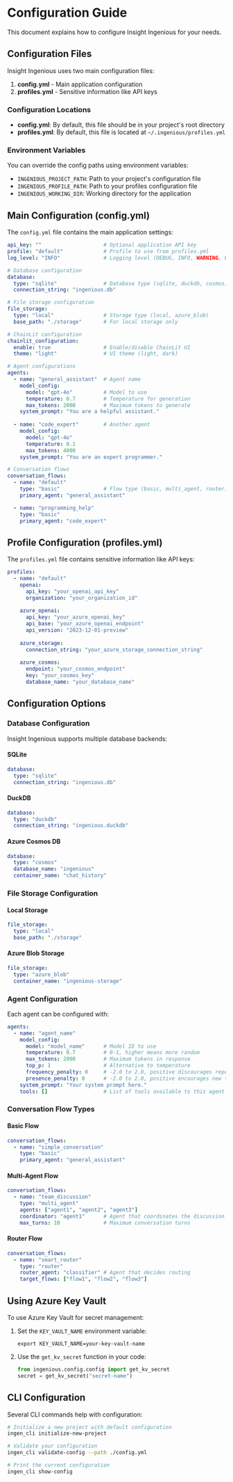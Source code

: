 # Configuration Guide

This document explains how to configure Insight Ingenious for your needs.

## Configuration Files

Insight Ingenious uses two main configuration files:

1. **config.yml** - Main application configuration
2. **profiles.yml** - Sensitive information like API keys

### Configuration Locations

- **config.yml**: By default, this file should be in your project's root directory
- **profiles.yml**: By default, this file is located at `~/.ingenious/profiles.yml`

### Environment Variables

You can override the config paths using environment variables:

- `INGENIOUS_PROJECT_PATH`: Path to your project's configuration file
- `INGENIOUS_PROFILE_PATH`: Path to your profiles configuration file
- `INGENIOUS_WORKING_DIR`: Working directory for the application

## Main Configuration (config.yml)

The `config.yml` file contains the main application settings:

```yaml
api_key: ""                    # Optional application API key
profile: "default"             # Profile to use from profiles.yml
log_level: "INFO"              # Logging level (DEBUG, INFO, WARNING, ERROR)

# Database configuration
database:
  type: "sqlite"               # Database type (sqlite, duckdb, cosmos)
  connection_string: "ingenious.db"

# File storage configuration
file_storage:
  type: "local"                # Storage type (local, azure_blob)
  base_path: "./storage"       # For local storage only

# ChainLit configuration
chainlit_configuration:
  enable: true                 # Enable/disable ChainLit UI
  theme: "light"               # UI theme (light, dark)

# Agent configurations
agents:
  - name: "general_assistant"  # Agent name
    model_config:
      model: "gpt-4o"          # Model to use
      temperature: 0.7         # Temperature for generation
      max_tokens: 2000         # Maximum tokens to generate
    system_prompt: "You are a helpful assistant."
  
  - name: "code_expert"        # Another agent
    model_config:
      model: "gpt-4o"
      temperature: 0.1
      max_tokens: 4000
    system_prompt: "You are an expert programmer."

# Conversation flows
conversation_flows:
  - name: "default"
    type: "basic"              # Flow type (basic, multi_agent, router)
    primary_agent: "general_assistant"

  - name: "programming_help"
    type: "basic"
    primary_agent: "code_expert"
```

## Profile Configuration (profiles.yml)

The `profiles.yml` file contains sensitive information like API keys:

```yaml
profiles:
  - name: "default"
    openai:
      api_key: "your_openai_api_key"
      organization: "your_organization_id"
    
    azure_openai:
      api_key: "your_azure_openai_key"
      api_base: "your_azure_openai_endpoint"
      api_version: "2023-12-01-preview"
    
    azure_storage:
      connection_string: "your_azure_storage_connection_string"
    
    azure_cosmos:
      endpoint: "your_cosmos_endpoint"
      key: "your_cosmos_key"
      database_name: "your_database_name"
```

## Configuration Options

### Database Configuration

Insight Ingenious supports multiple database backends:

#### SQLite
```yaml
database:
  type: "sqlite"
  connection_string: "ingenious.db"
```

#### DuckDB
```yaml
database:
  type: "duckdb"
  connection_string: "ingenious.duckdb"
```

#### Azure Cosmos DB
```yaml
database:
  type: "cosmos"
  database_name: "ingenious"
  container_name: "chat_history"
```

### File Storage Configuration

#### Local Storage
```yaml
file_storage:
  type: "local"
  base_path: "./storage"
```

#### Azure Blob Storage
```yaml
file_storage:
  type: "azure_blob"
  container_name: "ingenious-storage"
```

### Agent Configuration

Each agent can be configured with:

```yaml
agents:
  - name: "agent_name"
    model_config:
      model: "model_name"      # Model ID to use
      temperature: 0.7         # 0-1, higher means more random
      max_tokens: 2000         # Maximum tokens in response
      top_p: 1                 # Alternative to temperature
      frequency_penalty: 0     # -2.0 to 2.0, positive discourages repetition
      presence_penalty: 0      # -2.0 to 2.0, positive encourages new topics
    system_prompt: "Your system prompt here."
    tools: []                  # List of tools available to this agent
```

### Conversation Flow Types

#### Basic Flow
```yaml
conversation_flows:
  - name: "simple_conversation"
    type: "basic"
    primary_agent: "general_assistant"
```

#### Multi-Agent Flow
```yaml
conversation_flows:
  - name: "team_discussion"
    type: "multi_agent"
    agents: ["agent1", "agent2", "agent3"]
    coordinator: "agent1"      # Agent that coordinates the discussion
    max_turns: 10              # Maximum conversation turns
```

#### Router Flow
```yaml
conversation_flows:
  - name: "smart_router"
    type: "router"
    router_agent: "classifier" # Agent that decides routing
    target_flows: ["flow1", "flow2", "flow3"]
```

## Using Azure Key Vault

To use Azure Key Vault for secret management:

1. Set the `KEY_VAULT_NAME` environment variable:
   ```
   export KEY_VAULT_NAME=your-key-vault-name
   ```

2. Use the `get_kv_secret` function in your code:
   ```python
   from ingenious.config.config import get_kv_secret
   secret = get_kv_secret("secret-name")
   ```

## CLI Configuration

Several CLI commands help with configuration:

```bash
# Initialize a new project with default configuration
ingen_cli initialize-new-project

# Validate your configuration
ingen_cli validate-config --path ./config.yml

# Print the current configuration
ingen_cli show-config
```
